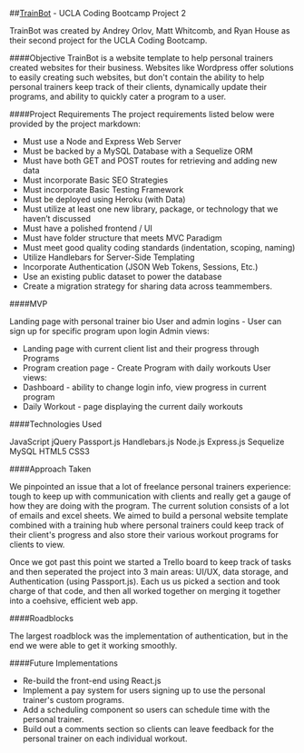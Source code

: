 ##[TrainBot](https://rhouse-train-bot.herokuapp.com/) - UCLA Coding Bootcamp Project 2

TrainBot was created by Andrey Orlov, Matt Whitcomb, and Ryan House as their second project for the UCLA Coding Bootcamp.


####Objective 
TrainBot is a website template to help personal trainers created websites for their business. Websites like Wordpress offer solutions to easily creating such websites, but don't contain the ability to help personal trainers keep track of their clients, dynamically update their programs, and ability to quickly cater a program to a user. 


####Project Requirements
The project requirements listed below were provided by the project markdown:

* Must use a Node and Express Web Server
* Must be backed by a MySQL Database with a Sequelize ORM  
* Must have both GET and POST routes for retrieving and adding new data
* Must incorporate Basic SEO Strategies 
* Must incorporate Basic Testing Framework 
* Must be deployed using Heroku (with Data)
* Must utilize at least one new library, package, or technology that we haven’t discussed
* Must have a polished frontend / UI 
* Must have folder structure that meets MVC Paradigm
* Must meet good quality coding standards (indentation, scoping, naming)
* Utilize Handlebars for Server-Side Templating
* Incorporate Authentication (JSON Web Tokens, Sessions, Etc.)
* Use an existing public dataset to power the database
* Create a migration strategy for sharing data across teammembers.


####MVP

Landing page with personal trainer bio
User and admin logins - User can sign up for specific program upon login
Admin views:
* Landing page with current client list and their progress through Programs
* Program creation page - Create Program with daily workouts
User views:
* Dashboard - ability to change login info, view progress in current program
* Daily Workout - page displaying the current daily workouts


####Technologies Used

JavaScript
jQuery
Passport.js
Handlebars.js
Node.js
Express.js
Sequelize
MySQL
HTML5
CSS3


####Approach Taken

We pinpointed an issue that a lot of freelance personal trainers experience: tough to keep up with communication with clients and really get a gauge of how they are doing with the program. The current solution consists of a lot of emails and excel sheets. We aimed to build a personal website template combined with a training hub where personal trainers could keep track of their client's progress and also store their various workout programs for clients to view.

Once we got past this point we started a Trello board to keep track of tasks and then seperated the project into 3 main areas: UI/UX, data storage, and Authentication (using Passport.js). Each us us picked a section and took charge of that code, and then all worked together on merging it together into a coehsive, efficient web app.

####Roadblocks

The largest roadblock was the implementation of authentication, but in the end we were able to get it working smoothly.

####Future Implementations

* Re-build the front-end using React.js
* Implement a pay system for users signing up to use the personal trainer's custom programs.
* Add a scheduling component so users can schedule time with the personal trainer.
* Build out a comments section so clients can leave feedback for the personal trainer on each individual workout.
